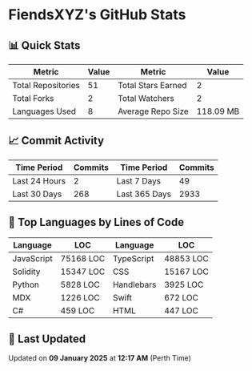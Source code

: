 # FiendsXYZ's GitHub Stats

## 📊 Quick Stats

| Metric               | Value       | Metric               | Value       |
|----------------------|-------------|----------------------|-------------|
| Total Repositories   | 51 | Total Stars Earned   | 2 |
| Total Forks          | 2 | Total Watchers       | 2 |
| Languages Used       | 8 | Average Repo Size    | 118.09 MB |

## 📈 Commit Activity

| Time Period      | Commits      | Time Period      | Commits      |
|------------------|--------------|------------------|--------------|
| Last 24 Hours    | 2 | Last 7 Days      | 49 |
| Last 30 Days     | 268 | Last 365 Days    | 2933 |

## 📝 Top Languages by Lines of Code

| Language       | LOC        | Language       | LOC        |
|----------------|------------|----------------|------------|
| JavaScript       | 75168 LOC  | TypeScript       | 48853 LOC  |
| Solidity       | 15347 LOC  | CSS       | 15167 LOC  |
| Python       | 5828 LOC  | Handlebars       | 3925 LOC  |
| MDX       | 1226 LOC  | Swift       | 672 LOC  |
| C#       | 459 LOC  | HTML       | 447 LOC  |

## 📅 Last Updated

Updated on **09 January 2025** at **12:17 AM** (Perth Time)
